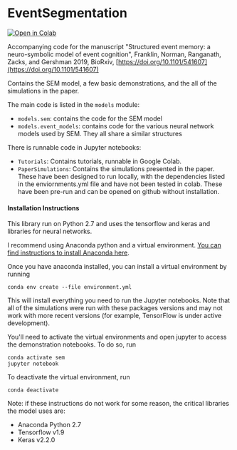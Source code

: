 # EventSegmentation 

<a href="https://colab.research.google.com/github/ProjectSEM/SEM/blob/master/Tutorials/Demo - Segmentation and Memory Tutorial.ipynb"><img src="https://colab.research.google.com/assets/colab-badge.svg" alt="Open in Colab" title="Open and Execute in Google Colaboratory"></a>

Accompanying code for the manuscript "Structured event memory: a neuro-symbolic model of event cognition", Franklin, Norman, Ranganath, Zacks, and Gershman 2019, BioRxiv, [https://doi.org/10.1101/541607](https://doi.org/10.1101/541607)

Contains the SEM model, a few basic demonstrations, and the all of the simulations in the paper.

The main code is listed in the `models` module:
* `models.sem`: contains the code for the SEM model
* `models.event_models`: contains code for the various neural network models used by SEM. They all 
    share a similar structures
    
There is runnable code in Jupyter notebooks:
* `Tutorials`: Contains tutorials, runnable in Google Colab.
* `PaperSimulations`: Contains the simulations presented in the paper.  These have been designed to run locally, with the
 dependencies listed in the enviornments.yml file and have not been tested in colab. These have been pre-run and can be
  opened on github without installation. 

#### Installation Instructions

This library run on Python 2.7 and uses the tensorflow and keras and libraries for neural networks. 

I recommend using Anaconda python and a virtual environment. [You can find instructions to install Anaconda
 here](https://docs.anaconda.com/anaconda/install/).

Once you have anaconda installed, you can install a virtual environment by running

    conda env create --file environment.yml

This will install everything you need to run the Jupyter notebooks.  Note that all of the simulations were run with these
packages versions and may not work with more recent versions (for example, TensorFlow is under active development).

You'll need to activate the virtual environments and open jupyter to access the demonstration notebooks. To do so, run

    conda activate sem
    jupyter notebook


To deactivate the virtual environment, run

    conda deactivate


Note: if these instructions do not work for some reason, the critical libraries the model uses are:
    
* Anaconda Python 2.7
* Tensorflow v1.9
* Keras v2.2.0
